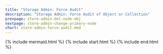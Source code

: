```yaml
---
title: "Storage Admin: Force Audit"
description: "Storage Admin: Force Audit of Object or Collection"
prevpage: store-admin-del-node-obj
nextpage: store-admin-change-primary-node
chart: store-admin-force-audit.mmd
---
```


{% include mermaid.html %}
{% include start.html %}
{% include end.html %}
